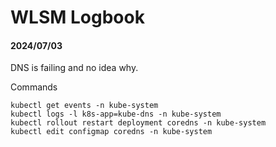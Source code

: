 # WLSM Logbook

#### 2024/07/03

DNS is failing and no idea why.

Commands

```shell
kubectl get events -n kube-system
kubectl logs -l k8s-app=kube-dns -n kube-system
kubectl rollout restart deployment coredns -n kube-system
kubectl edit configmap coredns -n kube-system    
```